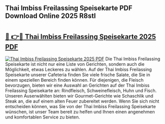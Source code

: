 ## Thai Imbiss Freilassing Speisekarte PDF Download Online 2025 R8stl

# <h2><a href="http://gcc5dl.nevu.top/?p=Thai+Imbiss+Freilassing+Speisekarte">🔗 👉🔴 Thai Imbiss Freilassing Speisekarte 2025 PDF</a></h2>

[![Thai Imbiss Freilassing Speisekarte 2025 PDF](https://i.imgur.com/dBaPXMq.png)](http://gcc5dl.nevu.top/?p=Thai+Imbiss+Freilassing+Speisekarte)
Die Thai Imbiss Freilassing Speisekarte ist nicht nur eine Liste von Gerichten, sondern auch die Möglichkeit, etwas Leckeres zu wählen. Auf der Thai Imbiss Freilassing Speisekarte unserer Cafeteria finden Sie viele frische Salate, die Sie in einem speziellen Bereich finden können. Für diejenigen, die Fleisch bevorzugen, bieten wir eine Auswahl an Gerichten auf der Thai Imbiss Freilassing Speisekarte an: Rindfleisch, Schweinefleisch, Huhn und Fisch. Unseren Auserwählten bieten wir Gourmet-Gerichte wie Schaschlik und Steak an, die auf einem alten Feuer zubereitet werden. Wenn Sie sich nicht entscheiden können, was Sie von der Thai Imbiss Freilassing Speisekarte wünschen, ist unser Team bereit zu helfen und Ihnen einen angenehmen und komfortablen Service zu bieten.
